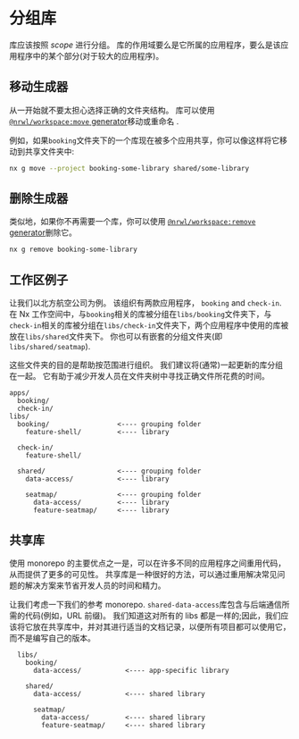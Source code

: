 # 分组库

库应该按照 _scope_ 进行分组。
库的作用域要么是它所属的应用程序，要么是该应用程序中的某个部分(对于较大的应用程序)。

## 移动生成器

从一开始就不要太担心选择正确的文件夹结构。
库可以使用[`@nrwl/workspace:move` generator](/workspace/move)移动或重命名 .

例如，如果`booking`文件夹下的一个库现在被多个应用共享，你可以像这样将它移动到共享文件夹中:

```bash
nx g move --project booking-some-library shared/some-library
```

## 删除生成器

类似地，如果你不再需要一个库，你可以使用 [`@nrwl/workspace:remove` generator](/workspace/remove)删除它。

```bash
nx g remove booking-some-library
```

## 工作区例子

让我们以北方航空公司为例。
该组织有两款应用程序， `booking` and `check-in`.
在 Nx 工作空间中，与`booking`相关的库被分组在`libs/booking`文件夹下，与`check-in`相关的库被分组在`libs/check-in`文件夹下，两个应用程序中使用的库被放在`libs/shared`文件夹下。
你也可以有嵌套的分组文件夹(即 `libs/shared/seatmap`).

这些文件夹的目的是帮助按范围进行组织。
我们建议将(通常)一起更新的库分组在一起。
它有助于减少开发人员在文件夹树中寻找正确文件所花费的时间。

```text
apps/
  booking/
  check-in/
libs/
  booking/                 <---- grouping folder
    feature-shell/         <---- library

  check-in/
    feature-shell/

  shared/                  <---- grouping folder
    data-access/           <---- library

    seatmap/               <---- grouping folder
      data-access/         <---- library
      feature-seatmap/     <---- library
```

## 共享库

使用 monorepo 的主要优点之一是，可以在许多不同的应用程序之间重用代码，从而提供了更多的可见性。
共享库是一种很好的方法，可以通过重用解决常见问题的解决方案来节省开发人员的时间和精力。

让我们考虑一下我们的参考 monorepo.
`shared-data-access`库包含与后端通信所需的代码(例如，URL 前缀)。
我们知道这对所有的 libs 都是一样的;因此，我们应该将它放在共享库中，并对其进行适当的文档记录，以便所有项目都可以使用它，而不是编写自己的版本。

```text
  libs/
    booking/
      data-access/           <---- app-specific library

    shared/
      data-access/           <---- shared library

      seatmap/
        data-access/         <---- shared library
        feature-seatmap/     <---- shared library
```
